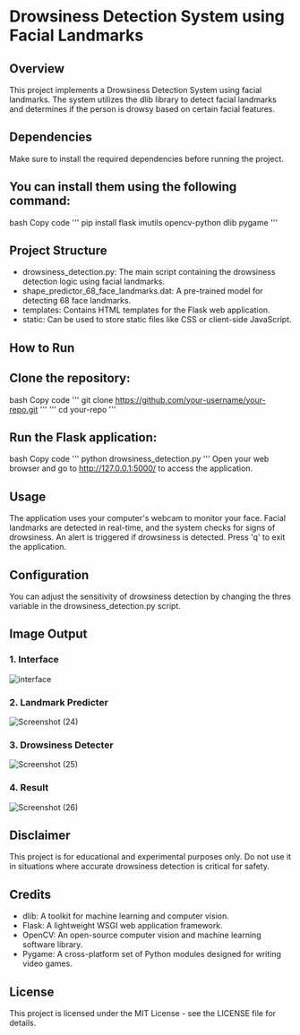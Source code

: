 # Drowsiness Detection System using Facial Landmarks
## Overview
This project implements a Drowsiness Detection System using facial landmarks. 
The system utilizes the dlib library to detect facial landmarks and determines if the person is drowsy based on certain facial features.

## Dependencies
Make sure to install the required dependencies before running the project. 

## You can install them using the following command:
bash
Copy code
''' pip install flask imutils opencv-python dlib pygame '''

## Project Structure

* drowsiness_detection.py: The main script containing the drowsiness detection logic using facial landmarks.
* shape_predictor_68_face_landmarks.dat: A pre-trained model for detecting 68 face landmarks.
* templates: Contains HTML templates for the Flask web application.
* static: Can be used to store static files like CSS or client-side JavaScript.

## How to Run
## Clone the repository:
bash
Copy code
''' git clone https://github.com/your-username/your-repo.git '''
''' cd your-repo '''

## Run the Flask application:
bash
Copy code
''' python drowsiness_detection.py '''
Open your web browser and go to http://127.0.0.1:5000/ to access the application.

## Usage
The application uses your computer's webcam to monitor your face.
Facial landmarks are detected in real-time, and the system checks for signs of drowsiness.
An alert is triggered if drowsiness is detected.
Press 'q' to exit the application.

## Configuration
You can adjust the sensitivity of drowsiness detection by changing the thres variable in the drowsiness_detection.py script.

## Image Output
### 1. Interface
![interface](https://github.com/gb3801/Driver-Drowsiness-detection-system/assets/98964593/3364a3ba-f305-44cf-9e2d-7301b80424c2)

### 2. Landmark Predicter
![Screenshot (24)](https://github.com/gb3801/Driver-Drowsiness-detection-system/assets/98964593/31fe96a7-ef92-45d5-88e4-aea83fb13815)

### 3. Drowsiness Detecter
![Screenshot (25)](https://github.com/gb3801/Driver-Drowsiness-detection-system/assets/98964593/ec3e0baf-f200-4f00-bfcd-abe4cc026a69)

### 4. Result
![Screenshot (26)](https://github.com/gb3801/Driver-Drowsiness-detection-system/assets/98964593/98e47c27-b6bc-4914-b2eb-e1bda77c5c66)

## Disclaimer
This project is for educational and experimental purposes only. 
Do not use it in situations where accurate drowsiness detection is critical for safety.

## Credits
* dlib: A toolkit for machine learning and computer vision.
* Flask: A lightweight WSGI web application framework.
* OpenCV: An open-source computer vision and machine learning software library.
* Pygame: A cross-platform set of Python modules designed for writing video games.

## License
This project is licensed under the MIT License - see the LICENSE file for details.
